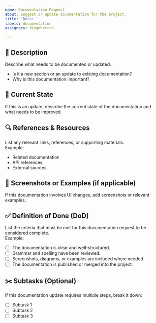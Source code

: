 ```yaml
---
name: Documentation Request
about: Suggest or update documentation for the project.
title: 'Docs: '
labels: documentation
assignees: diegoherrub

---
```


## 📝 Description  
Describe what needs to be documented or updated.  
- Is it a new section or an update to existing documentation?  
- Why is this documentation important?  

## 📝 Current State  
If this is an update, describe the current state of the documentation and what needs to be improved.  

## 🔍 References & Resources  
List any relevant links, references, or supporting materials.  
Example:  
- Related documentation  
- API references  
- External sources  

## 📸 Screenshots or Examples (if applicable)  
If this documentation involves UI changes, add screenshots or relevant examples.  

## ✅ Definition of Done (DoD)  
List the criteria that must be met for this documentation request to be considered complete.  
Example:  
- [ ] The documentation is clear and well-structured.  
- [ ] Grammar and spelling have been reviewed.  
- [ ] Screenshots, diagrams, or examples are included where needed.  
- [ ] The documentation is published or merged into the project.  

## ✂️ Subtasks (Optional)  
If this documentation update requires multiple steps, break it down:  
- [ ] Subtask 1  
- [ ] Subtask 2  
- [ ] Subtask 3
